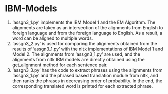 # IBM-Models

1.	‘assgn3_1.py’ implements the IBM Model 1 and the EM Algorithm.
The alignments are taken as an intersection of the alignments from English to foreign language and from the foreign language to English. As a result, a word can be aligned to multiple words.
2.	 ‘assgn3_2.py’ is used for comparing the alignments obtained from the results of ‘assgn3_1.py’ with the nltk implementations of IBM Model 1 and Model 2.
The alignments from ‘assgn3_1.py’ are used, and the alignments from nltk IBM models are directly obtained using the get_alignment method for each sentence pair.
3.	‘assgn3_3.py’ has the code to extract phrases using the alignments from ‘assgn3_1.py’ and the phrased based translation module from nltk, and then ranks the phrases in decreasing order of probability.
In the end, the corresponding translated word is printed for each extracted phrase.
